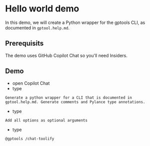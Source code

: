 # Hello world demo

In this demo, we will create a Python wrapper for the gptools CLI, as documented in `gptool.help.md`.

## Prerequisits

The demo uses GitHub Copilot Chat so you'll need Insiders.

## Demo

- open Copilot Chat
- type

```
Generate a python wrapper for a CLI that is documented in gptool.help.md. Generate comments and Pylance type annotations.
```

- type

```
Add all options as optional arguments
```

- type

```
@gptools /chat-toolify
```


